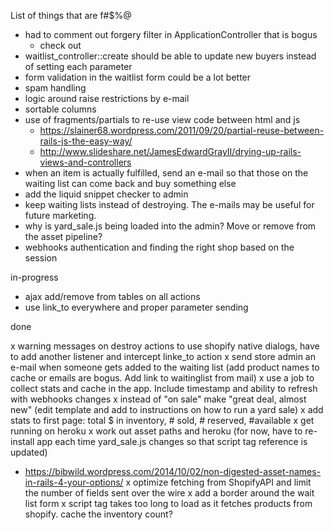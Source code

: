 List of things that are f#$%@

- had to comment out forgery filter in ApplicationController that is bogus
  - check out <input name="authenticity_token" value="<%= form_authenticity_token %>" type="hidden">
- waitlist_controller::create should be able to update new buyers instead of setting each parameter
- form validation in the waitlist form could be a lot better
- spam handling
- logic around raise restrictions by e-mail
- sortable columns
- use of fragments/partials to re-use view code between html and js 
  - https://slainer68.wordpress.com/2011/09/20/partial-reuse-between-rails-js-the-easy-way/
  - http://www.slideshare.net/JamesEdwardGrayII/drying-up-rails-views-and-controllers
- when an item is actually fulfilled, send an e-mail so that those on the waiting list can come back and buy something else
- add the liquid snippet checker to admin
- keep waiting lists instead of destroying. The e-mails may be useful for future marketing.
- why is yard_sale.js being loaded into the admin? Move or remove from the asset pipeline?
- webhooks authentication and finding the right shop based on the session

in-progress

- ajax add/remove from tables on all actions
- use link_to everywhere and proper parameter sending

done

x warning messages on destroy actions to use shopify native dialogs, have to add another listener and intercept linke_to action
x send store admin an e-mail when someone gets added to the waiting list (add product names to cache or emails are bogus. Add link to waitinglist from mail)
x use a job to collect stats and cache in the app. Include timestamp and ability to refresh with webhooks changes
x instead of "on sale" make "great deal, almost new" (edit template and add to instructions on how to run a yard sale)
x add stats to first page: total $ in inventory, # sold, # reserved, #available
x get running on heroku
x work out asset paths and heroku (for now, have to re-install app each time yard_sale.js changes so that script tag reference is updated)
  - https://bibwild.wordpress.com/2014/10/02/non-digested-asset-names-in-rails-4-your-options/
x optimize fetching from ShopifyAPI and limit the number of fields sent over the wire
x add a border around the wait list form
x script tag takes too long to load as it fetches products from shopify. cache the inventory count?